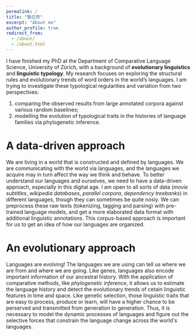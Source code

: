 ```yaml
---
permalink: /
title: "敬应奇"
excerpt: "About me"
author_profile: true
redirect_from: 
  - /about/
  - /about.html
---
```


I have finished my PhD at the Department of Comparative Language Science, University of Zürich, with a background of **evolutionary linguistics** and **linguistic typology**. My research focuses on exploring the structural rules and evolutionary trends of word orders in the world’s languages. I am trying to investigate these typological regularities and variation from two perspectives:

1. comparing the observed results from large annotated corpora against various random baselines;
1. modelling the evolution of typological traits in the histories of language families via phylogenetic inference.

A data-driven approach
======
We are living in a world that is constructed and defined by languages. We are communicating with the world via languages, and the languages we acquire may in turn affect the way we think and behave. To better understand our languages and ourselves, we need to have a data-driven approach, especially in this digital age. I am open to all sorts of data (*movie subtitles*, *wikipedia databases*, *parallel corpora*, *dependency treebanks*) in different languages, though they can sometimes be quite nosiy. We can preprocess these raw texts (tokenizing, tagging and parsing) with pre-trained language models, and get a more elaborated data format with additional linguistic annotations. This corpus-based approach is important for us to get an idea of how our languages are organized.


An evolutionary approach
======
Languages are evolving! The languages we are using can tell us where we are from and where we are going. Like genes, languages also encode important information of our ancestral history. With the application of comparative methods, like *phylogenetic inference*, it allows us to estimate the language history and detect the evolutionary trends of cetain linguistic features in time and space. Like genetic selection, those linguistic traits that are easy to process, produce or learn, will have a higher chance to be perserved and transmitted from generation to generation. Thus, it is necessary to model the dynamic processes of languages and figure out the selective forces that constrain the language change across the world's languages.





